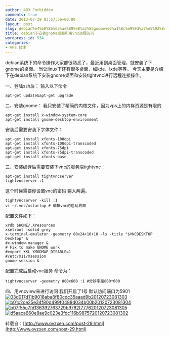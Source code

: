 ```yaml
---
author: 403 Forbidden
comments: true
date: 2013-07-29 03:57:56+00:00
layout: post
slug: debian%e4%b8%8b%e5%ae%89%e8%a3%85gnome%e6%a1%8c%e9%9d%a2%e5%92%8c%e7%94%a8vnc%e8%bf%9c%e7%a8%8b%e8%ae%bf%e9%97%ae
title: debian下安装gnome桌面和用vnc远程访问
wordpress_id: 534
categories:
- VPS 技术
---
```

debian系统下的命令操作大家都很熟悉了，最近用到桌面管理，就安装了下gnome的桌面。
当让linux下还有很多桌面，如kde、lxde等等。
今天主要是介绍下在debian系统下安装gnome桌面和安装tightvnc进行远程连接操作。

一、登陆ssh后：
输入以下命令
```shell
apt-get update&apt-get upgrade
```


二、安装gnome：
我只安装了精简的内核文件，因为vps上的内存资源是有限的
```shell
apt-get install x-window-system-core
apt-get install gnome-desktop-environment

```

安装后需要安装下字体文件：
```shell
apt-get install xfonts-100dpi
apt-get install xfonts-100dpi-transcoded
apt-get install xfonts-75dpi
apt-get install xfonts-75dpi-transcoded
apt-get install xfonts-base

```


三、安装编译后需要安装下vnc的服务端tightvnc：
```shell
apt-get install tightvncserver
tightvncserver :1

```

这个时候需要你设置vnc的密码 输入两遍。
```shell
tightvncserver -kill :1 
vi ~/.vnc/xstartup # 编辑vnc的启动界面

```

配置文件如下：
```
xrdb $HOME/.Xresources
xsetroot -solid grey
x-terminal-emulator -geometry 80x24+10+10 -ls -title "$VNCDESKTOP Desktop" &
#x-window-manager &
# Fix to make GNOME work
#export XKL_XMODMAP_DISABLE=1
#/etc/X11/Xsession
gnome-session &

```

配置完成后启动vnc服务 命令为：
```shell
tightvncserver -geometry 800x600 :1 #分辨率是800*600
```


四、用vncview来进行访问
我们开启了1号 默认访问端口为5901
[![03d017d11b9018aba8f80cdc35aaad9b20120723081303](/uploads/201307/03d017d11b9018aba8f80cdc35aaad9b20120723081303.png)](/uploads/201307/03d017d11b9018aba8f80cdc35aaad9b20120723081303.png)
[![b01c2ce25e34f80d499f0488d034b00b20120723081304](/uploads/201307/b01c2ce25e34f80d499f0488d034b00b20120723081304.png)](/uploads/201307/b01c2ce25e34f80d499f0488d034b00b20120723081304.png)
[![b07f55c7fd136392763729b9782f777620120723081305](/uploads/201307/b07f55c7fd136392763729b9782f777620120723081305.png)](/uploads/201307/b07f55c7fd136392763729b9782f777620120723081305.png)
[![d5aaca660e8ae9c023e3fdc116b9875720120723081302](/uploads/201307/d5aaca660e8ae9c023e3fdc116b9875720120723081302.png)](/uploads/201307/d5aaca660e8ae9c023e3fdc116b9875720120723081302.png)

转载自：[http://www.ovzxen.com/post-29.html](http://www.ovzxen.com/post-29.html)
